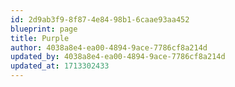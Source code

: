 ```yaml
---
id: 2d9ab3f9-8f87-4e84-98b1-6caae93aa452
blueprint: page
title: Purple
author: 4038a8e4-ea00-4894-9ace-7786cf8a214d
updated_by: 4038a8e4-ea00-4894-9ace-7786cf8a214d
updated_at: 1713302433
---
```

